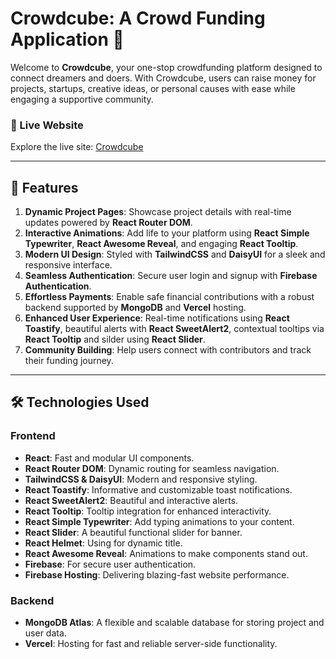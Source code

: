 # Crowdcube: A Crowd Funding Application 🌟  

Welcome to **Crowdcube**, your one-stop crowdfunding platform designed to connect dreamers and doers. With Crowdcube, users can raise money for projects, startups, creative ideas, or personal causes with ease while engaging a supportive community.  

### 🚀 Live Website  
Explore the live site: [Crowdcube](https://crowd-cube-a10.web.app)  

---

## 🌟 Features  
1. **Dynamic Project Pages**: Showcase project details with real-time updates powered by **React Router DOM**.  
2. **Interactive Animations**: Add life to your platform using **React Simple Typewriter**, **React Awesome Reveal**, and engaging **React Tooltip**.  
3. **Modern UI Design**: Styled with **TailwindCSS** and **DaisyUI** for a sleek and responsive interface.  
4. **Seamless Authentication**: Secure user login and signup with **Firebase Authentication**.  
5. **Effortless Payments**: Enable safe financial contributions with a robust backend supported by **MongoDB** and **Vercel** hosting.  
6. **Enhanced User Experience**: Real-time notifications using **React Toastify**, beautiful alerts with **React SweetAlert2**, contextual tooltips via **React Tooltip** and silder using **React Slider**. 
7. **Community Building**: Help users connect with contributors and track their funding journey.  

---

## 🛠️ Technologies Used  

### Frontend  
- **React**: Fast and modular UI components.  
- **React Router DOM**: Dynamic routing for seamless navigation.  
- **TailwindCSS & DaisyUI**: Modern and responsive styling.  
- **React Toastify**: Informative and customizable toast notifications.  
- **React SweetAlert2**: Beautiful and interactive alerts.  
- **React Tooltip**: Tooltip integration for enhanced interactivity.  
- **React Simple Typewriter**: Add typing animations to your content.  
- **React Slider**: A beautiful functional slider for banner.  
- **React Helmet**: Using for dynamic title.  
- **React Awesome Reveal**: Animations to make components stand out.  
- **Firebase**: For secure user authentication.
- **Firebase Hosting**: Delivering blazing-fast website performance.

### Backend   
- **MongoDB Atlas**: A flexible and scalable database for storing project and user data.  
- **Vercel**: Hosting for fast and reliable server-side functionality.  
